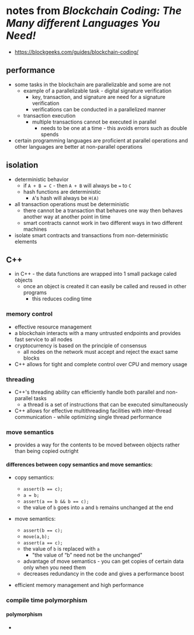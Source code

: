 # notes from _Blockchain Coding: The Many different Languages You Need!_

* <https://blockgeeks.com/guides/blockchain-coding/>

## performance

* some tasks in the blockchain are parallelizable and some are not
  * example of a parallelizable task - digital signature verification
    * key, transaction, and signature are need for a signature verification
    * verifications can be conducted in a parallelized manner
  * transaction execution
    * multiple transactions cannot be executed in parallel
      * needs to be one at a time - this avoids errors such as double spends
* certain programming languages are proficient at parallel operations and
  other languages are better at non-parallel operations

## isolation

* deterministic behavior
  * if ```A + B = C``` - then ```A + B``` will always be ```=``` to ```C```
  * hash functions are deterministic
    * ```A```'s hash will always be ```H(A)```
* all transaction operations must be deterministic
  * there cannot be a transaction that behaves one way then behaves another way
    at another point in time
  * smart contracts cannot work in two different ways in two different machines
* isolate smart contracts and transactions from non-deterministic elements

## C++

* in C++ - the data functions are wrapped into 1 small package caled objects
  * once an object is created it can easily be called and reused in other
    programs
    * this reduces coding time

### memory control

* effective resource management
* a blockchain interacts with a many untrusted endpoints and provides fast
  service to all nodes
* cryptocurrency is based on the principle of consensus
  * all nodes on the network must accept and reject the exact same blocks
* C++ allows for tight and complete control over CPU and memory usage

### threading

* C++'s threading ability can efficiently handle both parallel and non-parallel
  tasks
  * a thread is a set of instructions that can be executed simultaneously
* C++ allows for effective multithreading facilities with inter-thread
  communication - while optimizing single thread performance

### move semantics

* provides a way for the contents to be moved between objects rather than being
  copied outright

#### differences between copy semantics and move semantics:

* copy semantics:
  * ```assert(b == c);```
  * ```a = b;```
  * ```assert(a == b && b == c);```
  * the value of ```b``` goes into ```a``` and ```b``` remains unchanged at
    the end

* move semantics:
  * ```assert(b == c);```
  * ```move(a,b);```
  * ```assert(a == c);```
  * the value of ```b``` is replaced with ```a```
    * "the value of “b” need not be the unchanged"
  * advantage of move semantics - you can get copies of certain data only when
    you need them
  * decreases redundancy in the code and gives a performance boost

* efficient memory management and high performance

### compile time polymorphism

#### polymorphism

* 